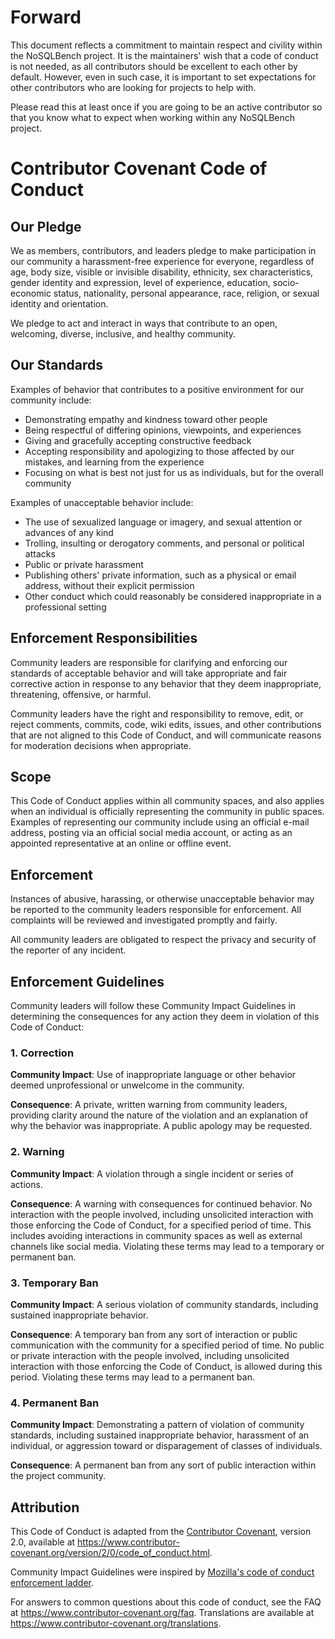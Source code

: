 # Forward

This document reflects a commitment to maintain respect and civility
within the NoSQLBench project. It is the maintainers' wish that a code of
conduct is not needed, as all contributors should be excellent to
each other by default. However, even in such case, it is important to
set expectations for other contributors who are looking for projects to
help with.

Please read this at least once if you are going to be an active 
contributor so that you know what to expect when working within any
NoSQLBench project.

# Contributor Covenant Code of Conduct

## Our Pledge

We as members, contributors, and leaders pledge to make participation in our 
community a harassment-free experience for everyone, regardless of age, body 
size, visible or invisible disability, ethnicity, sex characteristics, gender
identity and expression, level of experience, education, socio-economic status,
nationality, personal appearance, race, religion, or sexual identity 
and orientation.

We pledge to act and interact in ways that contribute to an open, welcoming, 
diverse, inclusive, and healthy community.

## Our Standards

Examples of behavior that contributes to a positive environment for our community include:

* Demonstrating empathy and kindness toward other people
* Being respectful of differing opinions, viewpoints, and experiences
* Giving and gracefully accepting constructive feedback
* Accepting responsibility and apologizing to those affected by our mistakes, 
  and learning from the experience
* Focusing on what is best not just for us as individuals, but for the overall community

Examples of unacceptable behavior include:

* The use of sexualized language or imagery, and sexual attention or
  advances of any kind
* Trolling, insulting or derogatory comments, and personal or political attacks
* Public or private harassment
* Publishing others' private information, such as a physical or email
  address, without their explicit permission
* Other conduct which could reasonably be considered inappropriate in a
  professional setting

## Enforcement Responsibilities

Community leaders are responsible for clarifying and enforcing our standards of acceptable 
behavior and will take appropriate and fair corrective action in response to any behavior
that they deem inappropriate, threatening, offensive, or harmful.

Community leaders have the right and responsibility to remove, edit, or reject comments, 
commits, code, wiki edits, issues, and other contributions that are not aligned to this 
Code of Conduct, and will communicate reasons for moderation decisions when appropriate.

## Scope

This Code of Conduct applies within all community spaces, and also applies when an individual 
is officially representing the community in public spaces. Examples of representing our community
include using an official e-mail address, posting via an official social media account, or 
acting as an appointed representative at an online or offline event.

## Enforcement

Instances of abusive, harassing, or otherwise unacceptable behavior may be reported to the 
community leaders responsible for enforcement. All complaints will be reviewed and 
investigated promptly and fairly.

All community leaders are obligated to respect the privacy and security of the reporter of any incident.

## Enforcement Guidelines

Community leaders will follow these Community Impact Guidelines in determining the consequences 
for any action they deem in violation of this Code of Conduct:

### 1. Correction

**Community Impact**: Use of inappropriate language or other behavior deemed unprofessional or 
unwelcome in the community.

**Consequence**: A private, written warning from community leaders, providing clarity around the 
nature of the violation and an explanation of why the behavior was inappropriate. A public apology 
may be requested.

### 2. Warning

**Community Impact**: A violation through a single incident or series of actions.

**Consequence**: A warning with consequences for continued behavior. No interaction with the
people involved, including unsolicited interaction with those enforcing the Code of Conduct, for a 
specified period of time. This includes avoiding interactions in community spaces as well as external 
channels like social media. Violating these terms may lead to a temporary or permanent ban.

### 3. Temporary Ban

**Community Impact**: A serious violation of community standards, including sustained inappropriate behavior.

**Consequence**: A temporary ban from any sort of interaction or public communication with the community for 
a specified period of time. No public or private interaction with the people involved, including unsolicited 
interaction with those enforcing the Code of Conduct, is allowed during this period. Violating these terms
may lead to a permanent ban.

### 4. Permanent Ban

**Community Impact**: Demonstrating a pattern of violation of community standards, including sustained 
inappropriate behavior,  harassment of an individual, or aggression toward or disparagement of classes of 
individuals.

**Consequence**: A permanent ban from any sort of public interaction within the project community.

## Attribution

This Code of Conduct is adapted from the [Contributor Covenant][homepage], version 2.0,
available at https://www.contributor-covenant.org/version/2/0/code_of_conduct.html.

Community Impact Guidelines were inspired by 
[Mozilla's code of conduct enforcement ladder](https://github.com/mozilla/diversity).

[homepage]: https://www.contributor-covenant.org

For answers to common questions about this code of conduct, see the FAQ at
https://www.contributor-covenant.org/faq. Translations are available at https://www.contributor-covenant.org/translations.
